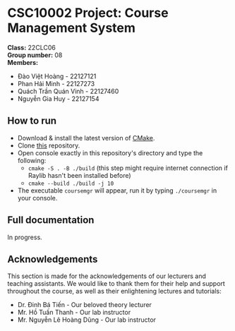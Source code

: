 # CSC10002 Project: Course Management System

**Class:** 22CLC06  
**Group number:** 08  
**Members:**
* Đào Việt Hoàng - 22127121
* Phan Hải Minh - 22127273
* Quách Trần Quán Vinh - 22127460
* Nguyễn Gia Huy - 22127154

## How to run

* Download & install the latest version of [CMake](https://cmake.org/download/).
* Clone [this](https://github.com/hydroshiba/CSC10002-Course-Management) repository.
* Open console exactly in this repository's directory and type the following:
    * `cmake -S . -B ./build` (this step might require internet connection if Raylib hasn't been installed before)
    * `cmake --build ./build -j 10`
* The executable `coursemgr` will appear, run it by typing `./coursemgr` in your console.

## Full documentation

In progress.

## Acknowledgements

This section is made for the acknowledgements of our lecturers and teaching assistants. We would like to thank them for their help and support throughout the course, as well as their enlightening lectures and tutorials:

* Dr. Đinh Bá Tiến - Our beloved theory lecturer
* Mr. Hồ Tuấn Thanh - Our lab instructor
* Mr. Nguyễn Lê Hoàng Dũng - Our lab instructor